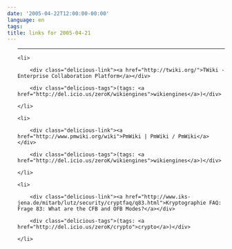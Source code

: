 ```yaml
---
date: '2005-04-22T12:00:00-00:00'
language: en
tags:
title: links for 2005-04-21
---
```



<ul class="delicious">

-------------------------------

	<li>

		<div class="delicious-link"><a href="http://twiki.org/">TWiki - Enterprise Collaboration Platform</a></div>

		<div class="delicious-tags">(tags: <a href="http://del.icio.us/zeroK/wikiengines">wikiengines</a>)</div>

	</li>

	<li>

		<div class="delicious-link"><a href="http://www.pmwiki.org/wiki">PmWiki | PmWiki / PmWiki</a></div>

		<div class="delicious-tags">(tags: <a href="http://del.icio.us/zeroK/wikiengines">wikiengines</a>)</div>

	</li>

	<li>

		<div class="delicious-link"><a href="http://www.iks-jena.de/mitarb/lutz/security/cryptfaq/q83.html">Kryptographie FAQ: Frage 83: What are the CFB and OFB Modes?</a></div>

		<div class="delicious-tags">(tags: <a href="http://del.icio.us/zeroK/crypto">crypto</a>)</div>

	</li>

</ul>